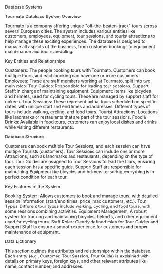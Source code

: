 Database Systems

Tourmato Database System Overview

Tourmato is a company offering unique "off-the-beaten-track" tours across several European cities. The system includes various entities like customers, employees, equipment, tour sessions, and tourist attractions to help manage these exciting experiences. 
The database is designed to manage all aspects of the business, from customer bookings to equipment maintenance and tour scheduling.

Key Entities and Relationships

Customers: The people booking tours with Tourmato. Customers can book multiple tours, and each booking can have one or more customers.
Employees: These are staff members working at Tourmato, split into two main roles:
Tour Guides: Responsible for leading tour sessions.
Support Staff: In charge of maintaining equipment.
Equipment: Items like bicycles and helmets, used for cycling tours. These are managed by support staff for upkeep.
Tour Sessions: These represent actual tours scheduled on specific dates, with unique start and end times and addresses. Different types of tours include walking, cycling, and food tours.
Tourist Attractions: Locations like landmarks or restaurants that are part of the tour sessions.
Food & Drinks: Available in food tours, customers can enjoy local dishes and drinks while visiting different restaurants.

Database Structure

Customers can book multiple Tour Sessions, and each session can have multiple Tourists (customers).
Tour Sessions can include one or more Attractions, such as landmarks and restaurants, depending on the type of tour.
Tour Guides are assigned to Tour Sessions to lead the tours, ensuring each session has a specific guide.
Support Staff are responsible for maintaining Equipment like bicycles and helmets, ensuring everything is in perfect condition for each tour.

Key Features of the System

Booking System: Allows customers to book and manage tours, with detailed session information (start/end times, price, max customers, etc.).
Tour Types: Different tour types include walking, cycling, and food tours, with some sessions combining activities.
Equipment Management: A robust system for tracking and maintaining bicycles, helmets, and other equipment used for cycling tours.
Staff Roles: Clearly defined roles for Tour Guides and Support Staff to ensure a smooth experience for customers and proper maintenance of equipment.

Data Dictionary

This section outlines the attributes and relationships within the database. Each entity (e.g., Customer, Tour Session, Tour Guide) is explained with details on primary keys, foreign keys, and other relevant attributes like name, contact number, and addresses.
